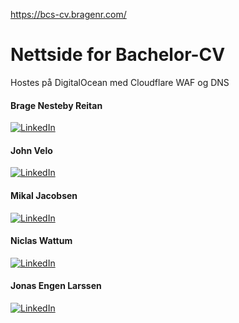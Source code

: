 https://bcs-cv.bragenr.com/

# Nettside for Bachelor-CV
Hostes på DigitalOcean med Cloudflare WAF og DNS

#### Brage Nesteby Reitan
<a href="https://www.linkedin.com/in/bragenr/">![LinkedIn](https://img.shields.io/badge/LinkedIn-0077B5?style=for-the-badge&logo=linkedin&logoColor=white)</a>

#### John Velo
<a href="https://www.linkedin.com/in/johnvelo7/">![LinkedIn](https://img.shields.io/badge/LinkedIn-0077B5?style=for-the-badge&logo=linkedin&logoColor=white)</a>

#### Mikal Jacobsen
<a href="https://www.linkedin.com/in/mikal-jacobsen-49903224a/">![LinkedIn](https://img.shields.io/badge/LinkedIn-0077B5?style=for-the-badge&logo=linkedin&logoColor=white)</a>

#### Niclas Wattum
<a href="https://www.linkedin.com/in/niclas-wattum/">![LinkedIn](https://img.shields.io/badge/LinkedIn-0077B5?style=for-the-badge&logo=linkedin&logoColor=white)</a>

#### Jonas Engen Larssen
<a href="https://www.linkedin.com/in/jonas-larsen-666023150/">![LinkedIn](https://img.shields.io/badge/LinkedIn-0077B5?style=for-the-badge&logo=linkedin&logoColor=white)</a>
